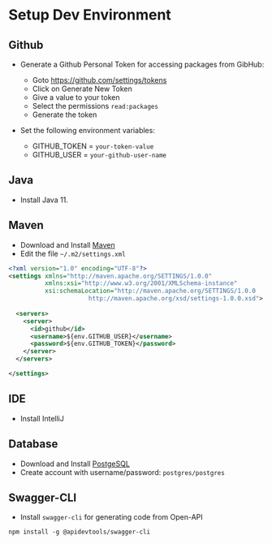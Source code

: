 # Setup Dev Environment

## Github
- Generate a Github Personal Token for accessing packages from GibHub:
  - Goto https://github.com/settings/tokens
  - Click on Generate New Token
  - Give a value to your token
  - Select the permissions `read:packages`
  - Generate the token

- Set the following environment variables:
  - GITHUB_TOKEN = `your-token-value`
  - GITHUB_USER = `your-github-user-name`

## Java
- Install Java 11.

## Maven
- Download and Install [Maven](https://maven.apache.org/download.cgi)
- Edit the file `~/.m2/settings.xml`

```xml
<?xml version="1.0" encoding="UTF-8"?>
<settings xmlns="http://maven.apache.org/SETTINGS/1.0.0"
          xmlns:xsi="http://www.w3.org/2001/XMLSchema-instance"
          xsi:schemaLocation="http://maven.apache.org/SETTINGS/1.0.0
                      http://maven.apache.org/xsd/settings-1.0.0.xsd">
    
  <servers>
    <server>
      <id>github</id>
      <username>${env.GITHUB_USER}</username>
      <password>${env.GITHUB_TOKEN}</password>
    </server>
  </servers>

</settings>
```

## IDE
- Install IntelliJ

## Database
- Download and Install [PostgeSQL](https://www.postgresql.org/download/)
- Create account with username/password: `postgres/postgres`

## Swagger-CLI
- Install `swagger-cli` for generating code from Open-API
```
npm install -g @apidevtools/swagger-cli
```

